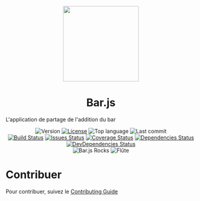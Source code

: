 <p align="center">
    <a href="http://bar.nexk.fr/" target="_blank"><img width="200" src="http://bar.nexk.fr/src/img/favicon/bar.svg"></a>
    <h1 align="center">Bar.js</h1>
    L'application de partage de l'addition du bar
</p>
<p align="center">
  <img src="https://img.shields.io/github/package-json/v/DaedalusDev/bar.js.svg" alt="Version">
  <a href="https://github.com/DaedalusDev/bar.js/blob/master/LICENSE"><img src="https://img.shields.io/github/license/DaedalusDev/bar.js.svg" alt="License"></a>
  <img src="https://img.shields.io/github/languages/top/DaedalusDev/bar.js.svg" alt="Top language">
  <img src="https://img.shields.io/github/last-commit/DaedalusDev/bar.js.svg" alt="Last commit">
  <br>
  <a href="https://travis-ci.org/DaedalusDev/bar.js" target="_blank"><img src="https://travis-ci.org/DaedalusDev/bar.js.svg?branch=master" alt="Build Status"></a>
  <a href="https://github.com/DaedalusDev/bar.js/issues"><img src="https://img.shields.io/github/issues/DaedalusDev/bar.js.svg" alt="Issues Status"></a>
  <a href="https://codecov.io/gh/DaedalusDev/bar.js" target="_blank"><img src="https://codecov.io/gh/DaedalusDev/bar.js/branch/master/graph/badge.svg" alt="Coverage Status"></a>
  <a href="https://david-dm.org/DaedalusDev/bar.js" target="_blank"><img src="https://david-dm.org/DaedalusDev/bar.js/status.svg" alt="Dependencies Status"></a>
  <a href="https://david-dm.org/DaedalusDev/bar.js?type=dev" target="_blank"><img src="https://david-dm.org/DaedalusDev/bar.js/dev-status.svg" alt="DevDependencies Status"></a>
  <br>
  <img src="https://img.shields.io/badge/Bar.js-Rocks-blue.svg" alt="Bar.js Rocks">
  <img src="https://img.shields.io/badge/Flûte-Corp.-blue.svg" alt=Flûte Corp.">
</p>

# Contribuer

Pour contribuer, suivez le [Contributing Guide](https://github.com/DaedalusDev/bar.js/blob/master/.github/CONTRIBUTING.md)